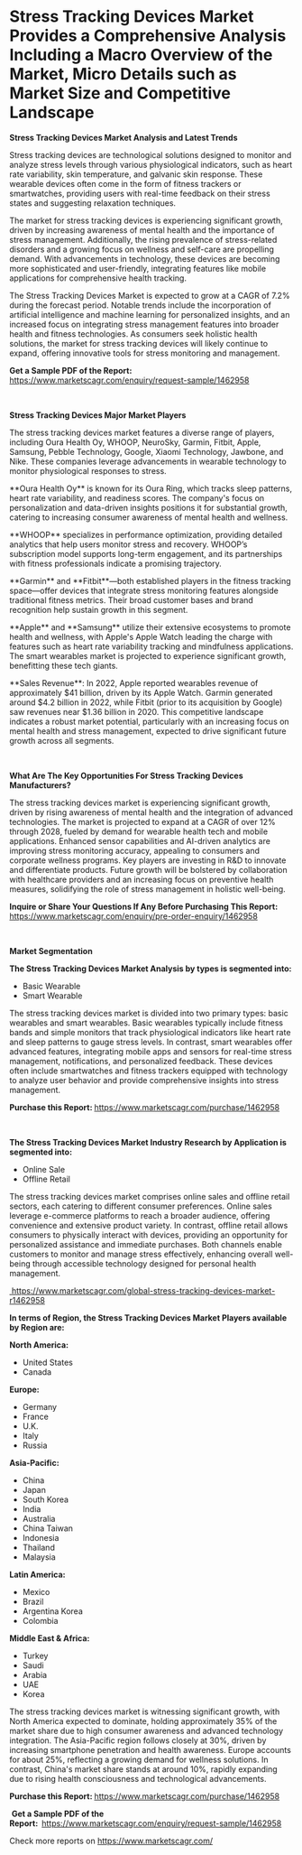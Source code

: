<p><h1>Stress Tracking Devices Market Provides a Comprehensive Analysis Including a Macro Overview of the Market, Micro Details such as Market Size and Competitive Landscape</h1></p><p><strong>Stress Tracking Devices Market Analysis and Latest Trends</strong></p>
<p><p>Stress tracking devices are technological solutions designed to monitor and analyze stress levels through various physiological indicators, such as heart rate variability, skin temperature, and galvanic skin response. These wearable devices often come in the form of fitness trackers or smartwatches, providing users with real-time feedback on their stress states and suggesting relaxation techniques.</p><p>The market for stress tracking devices is experiencing significant growth, driven by increasing awareness of mental health and the importance of stress management. Additionally, the rising prevalence of stress-related disorders and a growing focus on wellness and self-care are propelling demand. With advancements in technology, these devices are becoming more sophisticated and user-friendly, integrating features like mobile applications for comprehensive health tracking.</p><p>The Stress Tracking Devices Market is expected to grow at a CAGR of 7.2% during the forecast period. Notable trends include the incorporation of artificial intelligence and machine learning for personalized insights, and an increased focus on integrating stress management features into broader health and fitness technologies. As consumers seek holistic health solutions, the market for stress tracking devices will likely continue to expand, offering innovative tools for stress monitoring and management.</p></p>
<p><strong>Get a Sample PDF of the Report:&nbsp;</strong> <a href="https://www.marketscagr.com/enquiry/request-sample/1462958?utm_campaign=2003&utm_medium=2&utm_source=Github&utm_content=ia&utm_term=13022025&utm_id=stress-tracking-devices">https://www.marketscagr.com/enquiry/request-sample/1462958</a></p>
<p>&nbsp;</p>
<p><strong>Stress Tracking Devices Major Market Players</strong></p>
<p><p>The stress tracking devices market features a diverse range of players, including Oura Health Oy, WHOOP, NeuroSky, Garmin, Fitbit, Apple, Samsung, Pebble Technology, Google, Xiaomi Technology, Jawbone, and Nike. These companies leverage advancements in wearable technology to monitor physiological responses to stress.</p><p>**Oura Health Oy** is known for its Oura Ring, which tracks sleep patterns, heart rate variability, and readiness scores. The company's focus on personalization and data-driven insights positions it for substantial growth, catering to increasing consumer awareness of mental health and wellness.</p><p>**WHOOP** specializes in performance optimization, providing detailed analytics that help users monitor stress and recovery. WHOOP’s subscription model supports long-term engagement, and its partnerships with fitness professionals indicate a promising trajectory.</p><p>**Garmin** and **Fitbit**—both established players in the fitness tracking space—offer devices that integrate stress monitoring features alongside traditional fitness metrics. Their broad customer bases and brand recognition help sustain growth in this segment.</p><p>**Apple** and **Samsung** utilize their extensive ecosystems to promote health and wellness, with Apple's Apple Watch leading the charge with features such as heart rate variability tracking and mindfulness applications. The smart wearables market is projected to experience significant growth, benefitting these tech giants.</p><p>**Sales Revenue**: In 2022, Apple reported wearables revenue of approximately $41 billion, driven by its Apple Watch. Garmin generated around $4.2 billion in 2022, while Fitbit (prior to its acquisition by Google) saw revenues near $1.36 billion in 2020. This competitive landscape indicates a robust market potential, particularly with an increasing focus on mental health and stress management, expected to drive significant future growth across all segments.</p></p>
<p>&nbsp;</p>
<p><strong>What Are The Key Opportunities For Stress Tracking Devices Manufacturers?</strong></p>
<p><p>The stress tracking devices market is experiencing significant growth, driven by rising awareness of mental health and the integration of advanced technologies. The market is projected to expand at a CAGR of over 12% through 2028, fueled by demand for wearable health tech and mobile applications. Enhanced sensor capabilities and AI-driven analytics are improving stress monitoring accuracy, appealing to consumers and corporate wellness programs. Key players are investing in R&D to innovate and differentiate products. Future growth will be bolstered by collaboration with healthcare providers and an increasing focus on preventive health measures, solidifying the role of stress management in holistic well-being.</p></p>
<p><strong>Inquire or Share Your Questions If Any Before Purchasing This Report:</strong> <a href="https://www.marketscagr.com/enquiry/pre-order-enquiry/1462958?utm_campaign=2003&utm_medium=2&utm_source=Github&utm_content=ia&utm_term=13022025&utm_id=stress-tracking-devices">https://www.marketscagr.com/enquiry/pre-order-enquiry/1462958</a></p>
<p>&nbsp;</p>
<p><strong>Market Segmentation</strong></p>
<p><strong>The Stress Tracking Devices Market Analysis by types is segmented into:</strong></p>
<p><ul><li>Basic Wearable</li><li>Smart Wearable</li></ul></p>
<p><p>The stress tracking devices market is divided into two primary types: basic wearables and smart wearables. Basic wearables typically include fitness bands and simple monitors that track physiological indicators like heart rate and sleep patterns to gauge stress levels. In contrast, smart wearables offer advanced features, integrating mobile apps and sensors for real-time stress management, notifications, and personalized feedback. These devices often include smartwatches and fitness trackers equipped with technology to analyze user behavior and provide comprehensive insights into stress management.</p></p>
<p><strong>Purchase this Report:&nbsp;</strong><a href="https://www.marketscagr.com/purchase/1462958?utm_campaign=2003&utm_medium=2&utm_source=Github&utm_content=ia&utm_term=13022025&utm_id=stress-tracking-devices">https://www.marketscagr.com/purchase/1462958</a></p>
<p>&nbsp;</p>
<p><strong>The Stress Tracking Devices Market Industry Research by Application is segmented into:</strong></p>
<p><ul><li>Online Sale</li><li>Offline Retail</li></ul></p>
<p><p>The stress tracking devices market comprises online sales and offline retail sectors, each catering to different consumer preferences. Online sales leverage e-commerce platforms to reach a broader audience, offering convenience and extensive product variety. In contrast, offline retail allows consumers to physically interact with devices, providing an opportunity for personalized assistance and immediate purchases. Both channels enable customers to monitor and manage stress effectively, enhancing overall well-being through accessible technology designed for personal health management.</p></p>
<p><a href="https://www.marketscagr.com/global-stress-tracking-devices-market-r1462958?utm_campaign=2003&utm_medium=2&utm_source=Github&utm_content=ia&utm_term=13022025&utm_id=stress-tracking-devices">&nbsp;https://www.marketscagr.com/global-stress-tracking-devices-market-r1462958</a></p>
<p><strong>In terms of Region, the Stress Tracking Devices Market Players available by Region are:</strong></p>
<p>
    <p> <strong> North America: </strong>
        <ul>
            <li>United States</li>
            <li>Canada</li>
        </ul>
        </p> 
    <p> <strong> Europe: </strong>
        <ul>
            <li>Germany</li>
            <li>France</li>
            <li>U.K.</li>
            <li>Italy</li>
            <li>Russia</li>
        </ul>
        </p> 
    <p> <strong> Asia-Pacific: </strong>
        <ul>
            <li>China</li>
            <li>Japan</li>
            <li>South Korea</li>
            <li>India</li>
            <li>Australia</li>
            <li>China Taiwan</li>
            <li>Indonesia</li>
            <li>Thailand</li>
            <li>Malaysia</li>
        </ul>
        </p> 
    <p> <strong> Latin America: </strong>
        <ul>
            <li>Mexico</li>
            <li>Brazil</li>
            <li>Argentina Korea</li>
            <li>Colombia</li>
        </ul>
        </p> 
    <p> <strong> Middle East & Africa: </strong>
        <ul>
            <li>Turkey</li>
            <li>Saudi</li>
            <li>Arabia</li>
            <li>UAE</li>
            <li>Korea</li>
        </ul>
    </p>
    </p>
<p><p>The stress tracking devices market is witnessing significant growth, with North America expected to dominate, holding approximately 35% of the market share due to high consumer awareness and advanced technology integration. The Asia-Pacific region follows closely at 30%, driven by increasing smartphone penetration and health awareness. Europe accounts for about 25%, reflecting a growing demand for wellness solutions. In contrast, China's market share stands at around 10%, rapidly expanding due to rising health consciousness and technological advancements.</p></p>
<p><strong>Purchase this Report: </strong><a href="https://www.marketscagr.com/purchase/1462958?utm_campaign=2003&utm_medium=2&utm_source=Github&utm_content=ia&utm_term=13022025&utm_id=stress-tracking-devices">https://www.marketscagr.com/purchase/1462958</a></p>
<p>&nbsp;<strong>Get a Sample PDF of the Report:&nbsp;&nbsp;</strong><a href="https://www.marketscagr.com/enquiry/request-sample/1462958?utm_campaign=2003&utm_medium=2&utm_source=Github&utm_content=ia&utm_term=13022025&utm_id=stress-tracking-devices">https://www.marketscagr.com/enquiry/request-sample/1462958</a></p>
<p><strong></strong></p>
<p>Check more reports on <a href="https://www.marketscagr.com/?utm_campaign=2003&utm_medium=2&utm_source=Github&utm_content=ia&utm_term=13022025&utm_id=stress-tracking-devices">https://www.marketscagr.com/</a></p>
